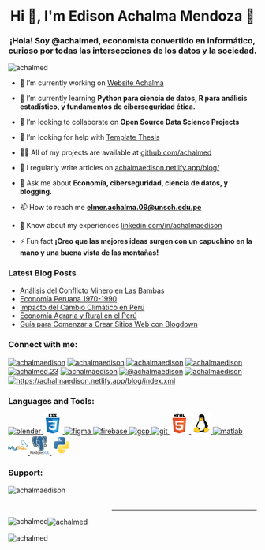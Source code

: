 <h1 align="center">Hi 👋, I'm Edison Achalma Mendoza 👋</h1>
<h3 align="center">¡Hola! Soy @achalmed, economista convertido en informático, curioso por todas las intersecciones de los datos y la sociedad.</h3>

<p align="left"> <img src="https://komarev.com/ghpvc/?username=achalmed&label=Profile%20views&color=0e75b6&style=flat" alt="achalmed" /> </p>

- 🔭 I’m currently working on [Website Achalma](https://github.com/achalmed/website-achalma)

- 🌱 I’m currently learning **Python para ciencia de datos, R para análisis estadístico, y fundamentos de ciberseguridad ética.**

- 👯 I’m looking to collaborate on **Open Source Data Science Projects**

- 🤝 I’m looking for help with [Template Thesis](https://github.com/achalmed/achalma-thesis)

- 👨‍💻 All of my projects are available at [github.com/achalmed](github.com/achalmed)

- 📝 I regularly write articles on [achalmaedison.netlify.app/blog/](achalmaedison.netlify.app/blog/)

- 💬 Ask me about **Economía, ciberseguridad, ciencia de datos, y blogging.**

- 📫 How to reach me **elmer.achalma.09@unsch.edu.pe**

- 📄 Know about my experiences [linkedin.com/in/achalmaedison](linkedin.com/in/achalmaedison)

- ⚡ Fun fact **¡Creo que las mejores ideas surgen con un capuchino en la mano y una buena vista de las montañas!**

### Latest Blog Posts

<!-- BLOG-POST-LIST:START -->
- [Análisis del Conflicto Minero en Las Bambas](https://achalmaedison.netlify.app/blog/posts/2025-06-18-conflicto-minero-en-las-bambas-peru/)
- [Economía Peruana 1970-1990](https://achalmaedison.netlify.app/blog/posts/2023-05-12-la-economia-peruana-entre-1970-1990/)
- [Impacto del Cambio Climático en Perú](https://achalmaedison.netlify.app/blog/posts/2022-06-02-impacto-del-cambio-climatico/)
- [Economía Agraria y Rural en el Perú](https://achalmaedison.netlify.app/blog/posts/2022-04-22-economia-agraria/)
- [Guía para Comenzar a Crear Sitios Web con Blogdown](https://achalmaedison.netlify.app/blog/posts/2021-07-14-comandos-de-blogdown/)
<!-- BLOG-POST-LIST:END -->

<h3 align="left">Connect with me:</h3>
<p align="left">
<a href="https://dev.to/achalmaedison" target="blank"><img align="center" src="https://raw.githubusercontent.com/rahuldkjain/github-profile-readme-generator/master/src/images/icons/Social/devto.svg" alt="achalmaedison" height="30" width="40" /></a>
<a href="https://twitter.com/achalmaedison" target="blank"><img align="center" src="https://raw.githubusercontent.com/rahuldkjain/github-profile-readme-generator/master/src/images/icons/Social/twitter.svg" alt="achalmaedison" height="30" width="40" /></a>
<a href="https://linkedin.com/in/achalmaedison" target="blank"><img align="center" src="https://raw.githubusercontent.com/rahuldkjain/github-profile-readme-generator/master/src/images/icons/Social/linked-in-alt.svg" alt="achalmaedison" height="30" width="40" /></a>
<a href="https://stackoverflow.com/users/achalmaedison" target="blank"><img align="center" src="https://raw.githubusercontent.com/rahuldkjain/github-profile-readme-generator/master/src/images/icons/Social/stack-overflow.svg" alt="achalmaedison" height="30" width="40" /></a>
<a href="https://fb.com/achalmed.23" target="blank"><img align="center" src="https://raw.githubusercontent.com/rahuldkjain/github-profile-readme-generator/master/src/images/icons/Social/facebook.svg" alt="achalmed.23" height="30" width="40" /></a>
<a href="https://instagram.com/achalmaedison" target="blank"><img align="center" src="https://raw.githubusercontent.com/rahuldkjain/github-profile-readme-generator/master/src/images/icons/Social/instagram.svg" alt="achalmaedison" height="30" width="40" /></a>
<a href="https://medium.com/@achalmaedison" target="blank"><img align="center" src="https://raw.githubusercontent.com/rahuldkjain/github-profile-readme-generator/master/src/images/icons/Social/medium.svg" alt="@achalmaedison" height="30" width="40" /></a>
<a href="https://www.youtube.com/c/achalmaedison" target="blank"><img align="center" src="https://raw.githubusercontent.com/rahuldkjain/github-profile-readme-generator/master/src/images/icons/Social/youtube.svg" alt="achalmaedison" height="30" width="40" /></a>
<a href="https://achalmaedison.netlify.app/blog/index.xml" target="blank"><img align="center" src="https://raw.githubusercontent.com/rahuldkjain/github-profile-readme-generator/master/src/images/icons/Social/rss.svg" alt="https://achalmaedison.netlify.app/blog/index.xml" height="30" width="40" /></a>
</p>

<h3 align="left">Languages and Tools:</h3>
<p align="left">
<a href="https://www.blender.org/" target="_blank" rel="noreferrer"> <img src="https://download.blender.org/branding/community/blender_community_badge_white.svg" alt="blender" width="40" height="40"/> </a>
<a href="https://www.w3schools.com/css/" target="_blank" rel="noreferrer"> <img src="https://raw.githubusercontent.com/devicons/devicon/master/icons/css3/css3-original-wordmark.svg" alt="css3" width="40" height="40"/> </a>
<a href="https://www.figma.com/" target="_blank" rel="noreferrer"> <img src="https://www.vectorlogo.zone/logos/figma/figma-icon.svg" alt="figma" width="40" height="40"/> </a>
<a href="https://firebase.google.com/" target="_blank" rel="noreferrer"> <img src="https://www.vectorlogo.zone/logos/firebase/firebase-icon.svg" alt="firebase" width="40" height="40"/> </a>
<a href="https://cloud.google.com" target="_blank" rel="noreferrer"> <img src="https://www.vectorlogo.zone/logos/google_cloud/google_cloud-icon.svg" alt="gcp" width="40" height="40"/> </a>
<a href="https://git-scm.com/" target="_blank" rel="noreferrer"> <img src="https://www.vectorlogo.zone/logos/git-scm/git-scm-icon.svg" alt="git" width="40" height="40"/> </a>
<a href="https://www.w3.org/html/" target="_blank" rel="noreferrer"> <img src="https://raw.githubusercontent.com/devicons/devicon/master/icons/html5/html5-original-wordmark.svg" alt="html5" width="40" height="40"/> </a>
<a href="https://www.linux.org/" target="_blank" rel="noreferrer"> <img src="https://raw.githubusercontent.com/devicons/devicon/master/icons/linux/linux-original.svg" alt="linux" width="40" height="40"/> </a>
<a href="https://www.mathworks.com/" target="_blank" rel="noreferrer"> <img src="https://upload.wikimedia.org/wikipedia/commons/2/21/Matlab_Logo.png" alt="matlab" width="40" height="40"/> </a>
<a href="https://www.mysql.com/" target="_blank" rel="noreferrer"> <img src="https://raw.githubusercontent.com/devicons/devicon/master/icons/mysql/mysql-original-wordmark.svg" alt="mysql" width="40" height="40"/> </a>
<a href="https://www.postgresql.org" target="_blank" rel="noreferrer"> <img src="https://raw.githubusercontent.com/devicons/devicon/master/icons/postgresql/postgresql-original-wordmark.svg" alt="postgresql" width="40" height="40"/> </a>
<a href="https://www.python.org" target="_blank" rel="noreferrer"> <img src="https://raw.githubusercontent.com/devicons/devicon/master/icons/python/python-original.svg" alt="python" width="40" height="40"/> </a>

</p>

<h3 align="left">Support:</h3>
<p><a href="https://www.buymeacoffee.com/achalmaedison"> <img align="left" src="https://cdn.buymeacoffee.com/buttons/v2/default-yellow.png" height="50" width="210" alt="achalmaedison" /></a></p><br><br>

---

<p><img align="left" src="https://github-readme-stats.vercel.app/api/top-langs?username=achalmed&show_icons=true&locale=en&layout=compact" alt="achalmed" /></p>

<p> <img align="center" src="https://github-readme-stats.vercel.app/api?username=achalmed&show_icons=true&locale=en" alt="achalmed" /></p>

<p><img align="center" src="https://github-readme-streak-stats.herokuapp.com/?user=achalmed&" alt="achalmed" /></p>
